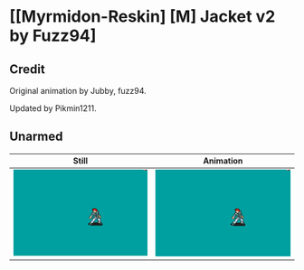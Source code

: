 # [\[Myrmidon-Reskin\] \[M\] Jacket v2 by Fuzz94]

## Credit

Original animation by Jubby, fuzz94.

Updated by Pikmin1211.

## Unarmed

| Still | Animation |
| :---: | :-------: |
| ![Unarmed still](./Unarmed_000.png) | ![Unarmed animation](./Unarmed.gif) |
